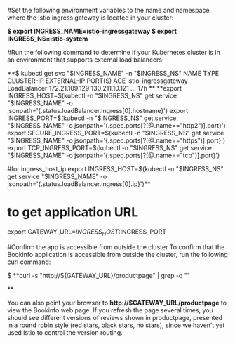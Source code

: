 #Set the following environment variables to the name and namespace where the Istio ingress gateway is located in your cluster:

**$ export INGRESS_NAME=istio-ingressgateway
$ export INGRESS_NS=istio-system**

#Run the following command to determine if your Kubernetes cluster is in an environment that supports external load balancers:

**$ kubectl get svc "$INGRESS_NAME" -n "$INGRESS_NS"
NAME                   TYPE           CLUSTER-IP       EXTERNAL-IP      PORT(S)   AGE
istio-ingressgateway   LoadBalancer   172.21.109.129   130.211.10.121   ...       17h
**
**export INGRESS_HOST=$(kubectl -n "$INGRESS_NS" get service "$INGRESS_NAME" -o jsonpath='{.status.loadBalancer.ingress[0].hostname}')
export INGRESS_PORT=$(kubectl -n "$INGRESS_NS" get service "$INGRESS_NAME" -o jsonpath='{.spec.ports[?(@.name=="http2")].port}')
export SECURE_INGRESS_PORT=$(kubectl -n "$INGRESS_NS" get service "$INGRESS_NAME" -o jsonpath='{.spec.ports[?(@.name=="https")].port}')
export TCP_INGRESS_PORT=$(kubectl -n "$INGRESS_NS" get service "$INGRESS_NAME" -o jsonpath='{.spec.ports[?(@.name=="tcp")].port}')

#for ingress_host_ip
export INGRESS_HOST=$(kubectl -n "$INGRESS_NS" get service "$INGRESS_NAME" -o jsonpath='{.status.loadBalancer.ingress[0].ip}')**

# to get application URL
export GATEWAY_URL=$INGRESS_HOST:$INGRESS_PORT


#Confirm the app is accessible from outside the cluster
To confirm that the Bookinfo application is accessible from outside the cluster, run the following curl command:

$ **curl -s "http://${GATEWAY_URL}/productpage" | grep -o "<title>.*</title>"
<title>Simple Bookstore App</title>**

You can also point your browser to **http://$GATEWAY_URL/productpage** to view the Bookinfo web page. If you refresh the page several times, you should see different versions of reviews shown in productpage, presented in a round robin style (red stars, black stars, no stars), since we haven’t yet used Istio to control the version routing.

